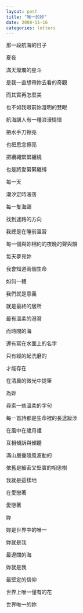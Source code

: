 ```yaml
---
layout: post
title: "唯一的妳"
date: 2008-11-16
categories: letters
---
```




那一段航海的日子


夏夜


滿天燦爛的星斗


是我一直想帶妳去看的奇觀


而其實再怎麼美


也不如我眼前妳澄明的雙眼


航海讓人有一種浪漫情懷


把水手刀擦亮


也把思念擦亮


把纜繩緊緊纏繞


也是將愛緊緊纏缚


每一天


潮汐定時漲落


每一隻海鷗


找到迷路的方向


我總是在睡前溫習


每一個與妳相約的夜晚的聲與韻


每天夢見妳


我會知道兩個生命


如何一體


我們就是意義


就是最終的居所


最有溫柔的港灣


而時間的海


還有寫在水面上的名字


只有經的起洗磨的


才能存在


在清晨的微光中提筆


為妳


尋索一些溫柔的字句


每一首詩都是生命裡的長途跋涉


在風中在歲月裡


互相傾訴與傾聽


滿山層疊隨風波動的


依舊是細密又堅實的相思樹


我就是這樣地


在愛戀著


愛戀著


妳


妳是世界中的唯一


妳就是我


最遼闊的海


妳就是我


最堅定的信仰


世界上唯一僅有的花


世界唯一的妳
